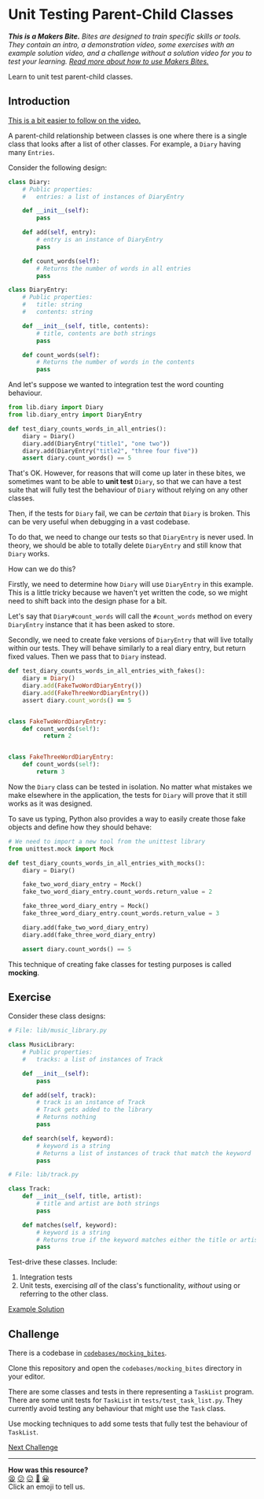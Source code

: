 # Unit Testing Parent-Child Classes

_**This is a Makers Bite.** Bites are designed to train specific skills or
tools. They contain an intro, a demonstration video, some exercises with an
example solution video, and a challenge without a solution video for you to test
your learning. [Read more about how to use Makers
Bites.](https://github.com/makersacademy/course/blob/main/labels/bites.md)_

Learn to unit test parent-child classes.

## Introduction

[This is a bit easier to follow on the video.](<!-- OMITTED -->)

A parent-child relationship between classes is one where there is a single class
that looks after a list of other classes. For example, a `Diary` having many
`Entries`.

Consider the following design:

```python
class Diary:
    # Public properties:
    #   entries: a list of instances of DiaryEntry

    def __init__(self):
        pass

    def add(self, entry):
        # entry is an instance of DiaryEntry
        pass

    def count_words(self):
        # Returns the number of words in all entries
        pass

class DiaryEntry:
    # Public properties:
    #   title: string
    #   contents: string

    def __init__(self, title, contents):
        # title, contents are both strings
        pass

    def count_words(self):
        # Returns the number of words in the contents
        pass
```

And let's suppose we wanted to integration test the word counting behaviour.

```python
from lib.diary import Diary
from lib.diary_entry import DiaryEntry

def test_diary_counts_words_in_all_entries():
    diary = Diary()
    diary.add(DiaryEntry("title1", "one two"))
    diary.add(DiaryEntry("title2", "three four five"))
    assert diary.count_words() == 5
```

That's OK. However, for reasons that will come up later in these bites, we
sometimes want to be able to **unit test** `Diary`, so that we can have a test
suite that will fully test the behaviour of `Diary` without relying on any other
classes. 

Then, if the tests for `Diary` fail, we can be _certain_ that `Diary` is broken.
This can be very useful when debugging in a vast codebase.

To do that, we need to change our tests so that `DiaryEntry` is never used. In
theory, we should be able to totally delete `DiaryEntry` and still know that
`Diary` works.

How can we do this?

Firstly, we need to determine how `Diary` will use `DiaryEntry` in this example.
This is a little tricky because we haven't yet written the code, so we might
need to shift back into the design phase for a bit.

Let's say that `Diary#count_words` will call the `#count_words` method on every
`DiaryEntry` instance that it has been asked to store.

Secondly, we need to create fake versions of `DiaryEntry` that will live totally
within our tests. They will behave similarly to a real diary entry, but return
fixed values. Then we pass that to `Diary` instead.

```ruby
def test_diary_counts_words_in_all_entries_with_fakes():
    diary = Diary()
    diary.add(FakeTwoWordDiaryEntry())
    diary.add(FakeThreeWordDiaryEntry())
    assert diary.count_words() == 5


class FakeTwoWordDiaryEntry:
    def count_words(self):
          return 2


class FakeThreeWordDiaryEntry:
    def count_words(self):
        return 3
```

Now the `Diary` class can be tested in isolation. No matter what mistakes we
make elsewhere in the application, the tests for `Diary` will prove that it
still works as it was designed.

To save us typing, Python also provides a way to easily create those fake objects and define how they should behave:

```python
# We need to import a new tool from the unittest library
from unittest.mock import Mock

def test_diary_counts_words_in_all_entries_with_mocks():
    diary = Diary()

    fake_two_word_diary_entry = Mock()
    fake_two_word_diary_entry.count_words.return_value = 2

    fake_three_word_diary_entry = Mock()
    fake_three_word_diary_entry.count_words.return_value = 3

    diary.add(fake_two_word_diary_entry)
    diary.add(fake_three_word_diary_entry)

    assert diary.count_words() == 5
```

This technique of creating fake classes for testing purposes is called **mocking**.

## Exercise

Consider these class designs:

```python
# File: lib/music_library.py

class MusicLibrary:
    # Public properties:
    #   tracks: a list of instances of Track

    def __init__(self):
        pass

    def add(self, track):
        # track is an instance of Track
        # Track gets added to the library
        # Returns nothing
        pass

    def search(self, keyword):
        # keyword is a string
        # Returns a list of instances of track that match the keyword
        pass
```

```python
# File: lib/track.py

class Track:
    def __init__(self, title, artist):
        # title and artist are both strings
        pass

    def matches(self, keyword):
        # keyword is a string
        # Returns true if the keyword matches either the title or artist
        pass
```

Test-drive these classes. Include:

1. Integration tests
2. Unit tests, exercising _all_ of the class's functionality, _without_ using or
   referring to the other class.

[Example Solution](<!-- OMITTED -->)

## Challenge

There is a codebase in [`codebases/mocking_bites`](../codebases/mocking_bites).

Clone this repository and open the `codebases/mocking_bites` directory in your
editor.

There are some classes and tests in there representing a `TaskList` program.
There are some unit tests for `TaskList` in `tests/test_task_list.py`. They
currently avoid testing any behaviour that might use the `Task` class.

Use mocking techniques to add some tests that fully test the behaviour of
`TaskList`.


[Next Challenge](02_crafting_mocks_bite.md)

<!-- BEGIN GENERATED SECTION DO NOT EDIT -->

---

**How was this resource?**  
[😫](https://airtable.com/shrUJ3t7KLMqVRFKR?prefill_Repository=makersacademy%2Fgolden-square-in-python&prefill_File=mocking_bites%2F01_unit_testing_parent_child_classes_bite.md&prefill_Sentiment=😫) [😕](https://airtable.com/shrUJ3t7KLMqVRFKR?prefill_Repository=makersacademy%2Fgolden-square-in-python&prefill_File=mocking_bites%2F01_unit_testing_parent_child_classes_bite.md&prefill_Sentiment=😕) [😐](https://airtable.com/shrUJ3t7KLMqVRFKR?prefill_Repository=makersacademy%2Fgolden-square-in-python&prefill_File=mocking_bites%2F01_unit_testing_parent_child_classes_bite.md&prefill_Sentiment=😐) [🙂](https://airtable.com/shrUJ3t7KLMqVRFKR?prefill_Repository=makersacademy%2Fgolden-square-in-python&prefill_File=mocking_bites%2F01_unit_testing_parent_child_classes_bite.md&prefill_Sentiment=🙂) [😀](https://airtable.com/shrUJ3t7KLMqVRFKR?prefill_Repository=makersacademy%2Fgolden-square-in-python&prefill_File=mocking_bites%2F01_unit_testing_parent_child_classes_bite.md&prefill_Sentiment=😀)  
Click an emoji to tell us.

<!-- END GENERATED SECTION DO NOT EDIT -->
